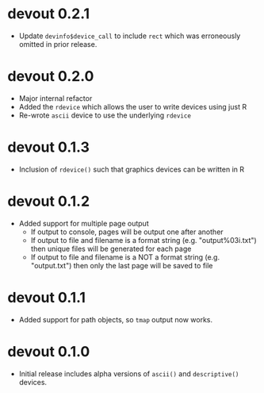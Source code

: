 
# devout 0.2.1

* Update `devinfo$device_call` to include `rect` which was erroneously omitted in 
  prior release.

# devout 0.2.0

* Major internal refactor
* Added the `rdevice` which allows the user to write devices using just R
* Re-wrote `ascii` device to use the underlying `rdevice`

# devout 0.1.3

* Inclusion of `rdevice()` such that graphics devices can be written in R


# devout 0.1.2

* Added support for multiple page output
    * If output to console, pages will be output one after another
    * If output to file and filename is a format string (e.g. "output%03i.txt") then
      unique files will be generated for each page
    * If output to file and filename is a NOT a format string (e.g. "output.txt") then
      only the last page will be saved to file
      

# devout 0.1.1

* Added support for path objects, so `tmap` output now works.


# devout 0.1.0

* Initial release includes alpha versions of `ascii()` and `descriptive()` devices.
